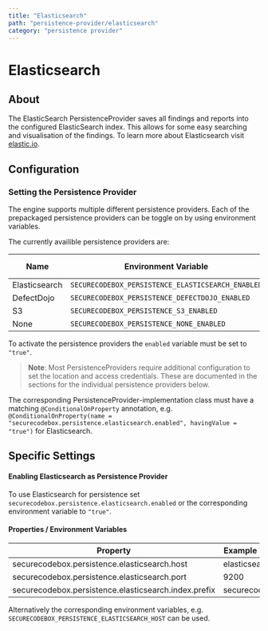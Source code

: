 ```yaml
---
title: "Elasticsearch"
path: "persistence-provider/elasticsearch"
category: "persistence provider"
---
```


# Elasticsearch

## About

The ElasticSearch PersistenceProvider saves all findings and reports into the configured ElasticSearch index. This allows for some easy searching and visualisation of the findings. To learn more about Elasticsearch visit [elastic.io].

## Configuration

### Setting the Persistence Provider

The engine supports multiple different persistence providers. Each of the prepackaged persistence providers can be toggle on by using environment variables.

The currently availible persistence providers are:

| Name          | Environment Variable                              | Default Value |
| ------------- | ------------------------------------------------- | ------------- |
| Elasticsearch | `SECURECODEBOX_PERSISTENCE_ELASTICSEARCH_ENABLED` | `"false"`     |
| DefectDojo    | `SECURECODEBOX_PERSISTENCE_DEFECTDOJO_ENABLED`    | `"false"`     |
| S3            | `SECURECODEBOX_PERSISTENCE_S3_ENABLED`            | `"false"`     |
| None          | `SECURECODEBOX_PERSISTENCE_NONE_ENABLED`          | `"false"`     |

To activate the persistence providers the `enabled` variable must be set to `"true"`.

> **Note**: Most PersistenceProviders require additional configuration to set the location and access credentials. These are documented in the sections for the individual persistence providers below.

The corresponding PersistenceProvider-implementation class must have a matching `@ConditionalOnProperty` annotation, e.g. `@ConditionalOnProperty(name = "securecodebox.persistence.elasticsearch.enabled", havingValue = "true")` for Elasticsearch.

## Specific Settings

#### Enabling Elasticsearch as Persistence Provider

To use Elasticsearch for persistence set `securecodebox.persistence.elasticsearch.enabled` or the corresponding environment variable to `"true"`.

#### Properties / Environment Variables

| Property                                             | Example Value | Mandatory |
| ---------------------------------------------------- | ------------- | --------- |
| securecodebox.persistence.elasticsearch.host         | elasticsearch | yes       |
| securecodebox.persistence.elasticsearch.port         | 9200          | yes       |
| securecodebox.persistence.elasticsearch.index.prefix | securecodebox | yes       |

Alternatively the corresponding environment variables, e.g. `SECURECODEBOX_PERSISTENCE_ELASTICSEARCH_HOST` can be used.

[elastic.io]: https://www.elastic.co/products/elasticsearch